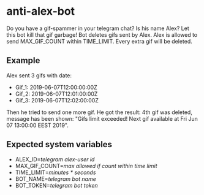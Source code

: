# anti-alex-bot
Do you have a gif-spammer in your telegram chat? Is his name Alex? Let this bot kill that gif garbage!
Bot deletes gifs sent by Alex. Alex is allowed to send MAX_GIF_COUNT within TIME_LIMIT. Every extra gif will be deleted.
  
  
## Example
Alex sent 3 gifs with date:
- Gif_1: 2019-06-07T12:00:00:00Z
- Gif_2: 2019-06-07T12:01:00:00Z
- Gif_3: 2019-06-07T12:02:00:00Z
  
  
Then he tried to send one more gif. He got the result: 4th gif was deleted, message has been shown: 
"Gifs limit exceeded! Next gif available at Fri Jun 07 13:00:00 EEST 2019".


## Expected system variables
- ALEX_ID=_telegram alex-user id_
- MAX_GIF_COUNT=_max allowed if count within time limit_
- TIME_LIMIT=_minutes * seconds_
- BOT_NAME=_telegram bot name_
- BOT_TOKEN=_telegram bot token_
